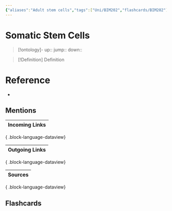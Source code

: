 ```yaml
---
{"aliases":"Adult stem cells","tags":["Uni/BIM202","flashcards/BIM202"],"dg-publish":true,"permalink":"/cards/somatic-stem-cells/","dgPassFrontmatter":true}
---
```


# Somatic Stem Cells

> [!ontology]-
> up:: 
> jump:: 
> down:: 

> [!Definition] Definition

# Reference

- 

## Mentions

| Incoming Links |
| -------------- |

{ .block-language-dataview}

| Outgoing Links |
| -------------- |

{ .block-language-dataview}

| Sources |
| ------- |

{ .block-language-dataview}

## Flashcards